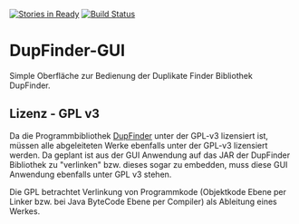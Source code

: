[![Stories in Ready](https://badge.waffle.io/FunThomas424242/DupFinder-GUI.svg?label=ready&title=Ready)](http://waffle.io/FunThomas424242/DupFinder-GUI)
[![Build Status](https://travis-ci.org/FunThomas424242/DupFinder-GUI.svg?branch=master)](https://travis-ci.org/FunThomas424242/DupFinder-GUI)

# DupFinder-GUI
Simple Oberfläche zur Bedienung der Duplikate Finder Bibliothek DupFinder.

## Lizenz - GPL v3
Da die Programmbibliothek [DupFinder](https://github.com/mkymikky/DupFinder) unter der GPL-v3 lizensiert ist,
müssen alle abgeleiteten Werke ebenfalls unter der GPL-v3 lizensiert werden. Da geplant ist aus der GUI Anwendung 
auf das JAR der DupFinder Bibliothek zu "verlinken" bzw. dieses sogar zu embedden, muss diese GUI Anwendung
ebenfalls unter GPL v3 stehen. 

Die GPL betrachtet Verlinkung von Programmkode (Objektkode Ebene per Linker bzw. bei Java ByteCode Ebene per Compiler) 
als Ableitung eines Werkes.

